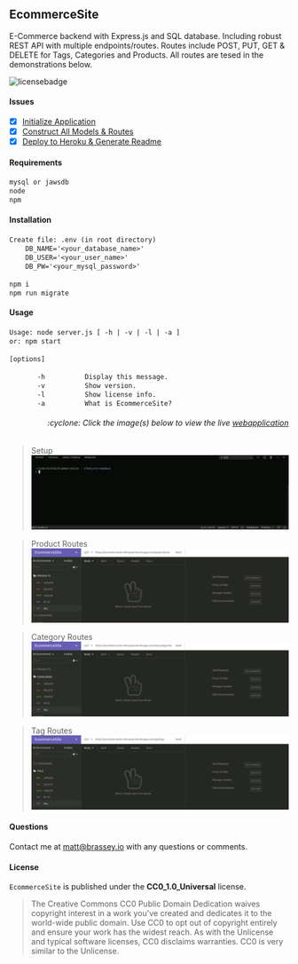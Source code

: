 ## EcommerceSite

E-Commerce backend with Express.js and SQL database. Including robust REST API with multiple endpoints/routes. Routes include POST, PUT, GET & DELETE for Tags, Categories and Products. All routes are tesed in the demonstrations below.

![licensebadge](https://img.shields.io/badge/license-CC0_1.0_Universal-blue)

#### Issues

- [x] [Initialize Application](https://github.com/MBrassey/EcommerceSite/issues/1)
- [x] [Construct All Models & Routes](https://github.com/MBrassey/EcommerceSite/issues/2)
- [x] [Deploy to Heroku & Generate Readme](https://github.com/MBrassey/EcommerceSite/issues/3)

#### Requirements

    mysql or jawsdb
    node
    npm

#### Installation

    Create file: .env (in root directory)
        DB_NAME='<your_database_name>'
        DB_USER='<your_user_name>'
        DB_PW='<your_mysql_password>'

    npm i
    npm run migrate

#### Usage

    Usage: node server.js [ -h | -v | -l | -a ]
    or: npm start

    [options]

           -h          Display this message.
           -v          Show version.
           -l          Show license info.
           -a          What is EcommerceSite?

<h6><p align="right">:cyclone: Click the image(s) below to view the live <a id="Screenshots" href="https://EcommerceSite-mbrassey.herokuapp.com/api/categories">webapplication</a></p></h6>

> Setup
> [<img src="img/Preview.gif">](https://EcommerceSite-mbrassey.herokuapp.com/api/categories)

> Product Routes
> [<img src="img/Preview1.gif">](https://EcommerceSite-mbrassey.herokuapp.com/api/categories)

> Category Routes
> [<img src="img/Preview2.gif">](https://EcommerceSite-mbrassey.herokuapp.com/api/categories)

> Tag Routes
> [<img src="img/Preview3.gif">](https://EcommerceSite-mbrassey.herokuapp.com/api/categories)

#### Questions

Contact me at [matt@brassey.io](mailto:matt@brassey.io) with any questions or comments.

#### License

`EcommerceSite` is published under the **CC0_1.0_Universal** license.

> The Creative Commons CC0 Public Domain Dedication waives copyright interest in a work you've created and dedicates it to the world-wide public domain. Use CC0 to opt out of copyright entirely and ensure your work has the widest reach. As with the Unlicense and typical software licenses, CC0 disclaims warranties. CC0 is very similar to the Unlicense.
